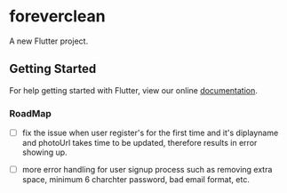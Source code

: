 # foreverclean

A new Flutter project.

## Getting Started

For help getting started with Flutter, view our online
[documentation](https://flutter.io/).

### RoadMap
* [ ] fix the issue when user register's for the first time
and it's diplayname and photoUrl takes time to be updated,
therefore results in error showing up.

* [ ] more error handling for user signup process such as removing extra space, minimum 6 charchter password, bad email format, etc.
